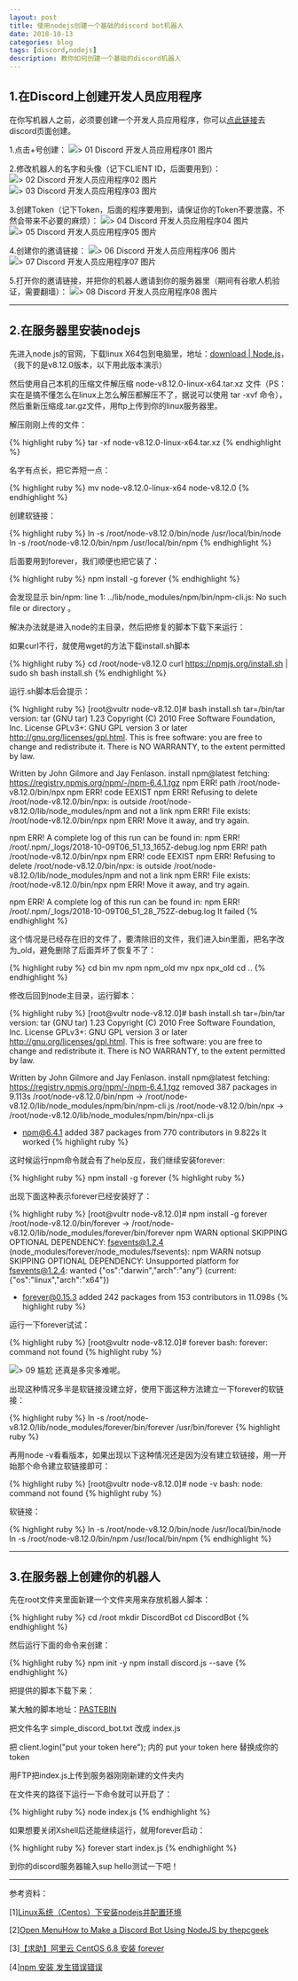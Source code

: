 ```yaml
---
layout: post
title: 使用nodejs创建一个基础的discord bot机器人
date: 2018-10-13
categories: blog
tags: [discord,nodejs]
description: 教你如何创建一个基础的discord机器人
---
```


## 1.在Discord上创建开发人员应用程序

在你写机器人之前，必须要创建一个开发人员应用程序，你可以[点此链接](https://discordapp.com/developers/applications/me)去discord页面创建。

1.点击+号创建：
![> 01 Discord 开发人员应用程序01 图片](http://r6s.site/img/DiscordBot/DiscordApplications01.jpg)

2.修改机器人的名字和头像（记下CLIENT ID，后面要用到）：
![> 02 Discord 开发人员应用程序02 图片](http://r6s.site/img/DiscordBot/DiscordApplications02.jpg)
![> 03 Discord 开发人员应用程序03 图片](http://r6s.site/img/DiscordBot/DiscordApplications03.jpg)

3.创建Token（记下Token，后面的程序要用到，请保证你的Token不要泄露，不然会带来不必要的麻烦）：
![> 04 Discord 开发人员应用程序04 图片](http://r6s.site/img/DiscordBot/DiscordApplications04.jpg)
![> 05 Discord 开发人员应用程序05 图片](http://r6s.site/img/DiscordBot/DiscordApplications05.jpg)

4.创建你的邀请链接：
![> 06 Discord 开发人员应用程序06 图片](http://r6s.site/img/DiscordBot/DiscordApplications07.jpg)
![> 07 Discord 开发人员应用程序07 图片](http://r6s.site/img/DiscordBot/DiscordApplications08.jpg)

5.打开你的邀请链接，并把你的机器人邀请到你的服务器里（期间有谷歌人机验证，需要翻墙）：
![> 08 Discord 开发人员应用程序08 图片](http://r6s.site/img/DiscordBot/DiscordApplications09.jpg)

----

## 2.在服务器里安装nodejs

先进入node.js的官网，下载linux X64包到电脑里，地址：[download | Node.js](https://nodejs.org/en/download/)，（我下的是v8.12.0版本，以下用此版本演示）

然后使用自己本机的压缩文件解压缩 node-v8.12.0-linux-x64.tar.xz 文件（PS：实在是搞不懂怎么在linux上怎么解压都解压不了，据说可以使用 tar -xvf 命令），然后重新压缩成.tar.gz文件，用ftp上传到你的linux服务器里。


解压刚刚上传的文件：

{% highlight ruby %}
tar -xf node-v8.12.0-linux-x64.tar.xz
{% endhighlight %}

名字有点长，把它弄短一点：

{% highlight ruby %}
mv node-v8.12.0-linux-x64 node-v8.12.0
{% endhighlight %}

创建软链接：

{% highlight ruby %}
ln -s /root/node-v8.12.0/bin/node /usr/local/bin/node  
ln -s /root/node-v8.12.0/bin/npm /usr/local/bin/npm
{% endhighlight %}

后面要用到forever，我们顺便也把它装了：

{% highlight ruby %}
npm install -g forever
{% endhighlight %}

会发现显示 bin/npm: line 1: ../lib/node_modules/npm/bin/npm-cli.js: No such file or directory 。

解决办法就是进入node的主目录，然后把修复的脚本下载下来运行：

如果curl不行，就使用wget的方法下载install.sh脚本

{% highlight ruby %}
cd /root/node-v8.12.0
curl https://npmjs.org/install.sh | sudo sh
bash install.sh
{% endhighlight %}

运行.sh脚本后会提示：

{% highlight ruby %}
[root@vultr node-v8.12.0]# bash install.sh
tar=/bin/tar
version:
tar (GNU tar) 1.23
Copyright (C) 2010 Free Software Foundation, Inc.
License GPLv3+: GNU GPL version 3 or later <http://gnu.org/licenses/gpl.html>.
This is free software: you are free to change and redistribute it.
There is NO WARRANTY, to the extent permitted by law.

Written by John Gilmore and Jay Fenlason.
install npm@latest
fetching: https://registry.npmjs.org/npm/-/npm-6.4.1.tgz
npm ERR! path /root/node-v8.12.0/bin/npx
npm ERR! code EEXIST
npm ERR! Refusing to delete /root/node-v8.12.0/bin/npx: is outside /root/node-v8.12.0/lib/node_modules/npm and not a link
npm ERR! File exists: /root/node-v8.12.0/bin/npx
npm ERR! Move it away, and try again.

npm ERR! A complete log of this run can be found in:
npm ERR!     /root/.npm/_logs/2018-10-09T06_51_13_165Z-debug.log
npm ERR! path /root/node-v8.12.0/bin/npx
npm ERR! code EEXIST
npm ERR! Refusing to delete /root/node-v8.12.0/bin/npx: is outside /root/node-v8.12.0/lib/node_modules/npm and not a link
npm ERR! File exists: /root/node-v8.12.0/bin/npx
npm ERR! Move it away, and try again.

npm ERR! A complete log of this run can be found in:
npm ERR!     /root/.npm/_logs/2018-10-09T06_51_28_752Z-debug.log
It failed
{% endhighlight %}

这个情况是已经存在旧的文件了，要清除旧的文件，我们进入bin里面，把名字改为_old，避免删除了后面弄坏了恢复不了：

{% highlight ruby %}
cd bin
mv npm npm_old
mv npx npx_old
cd ..
{% endhighlight %}

修改后回到node主目录，运行脚本：

{% highlight ruby %}
[root@vultr node-v8.12.0]# bash install.sh
tar=/bin/tar
version:
tar (GNU tar) 1.23
Copyright (C) 2010 Free Software Foundation, Inc.
License GPLv3+: GNU GPL version 3 or later <http://gnu.org/licenses/gpl.html>.
This is free software: you are free to change and redistribute it.
There is NO WARRANTY, to the extent permitted by law.

Written by John Gilmore and Jay Fenlason.
install npm@latest
fetching: https://registry.npmjs.org/npm/-/npm-6.4.1.tgz
removed 387 packages in 9.113s
/root/node-v8.12.0/bin/npm -> /root/node-v8.12.0/lib/node_modules/npm/bin/npm-cli.js
/root/node-v8.12.0/bin/npx -> /root/node-v8.12.0/lib/node_modules/npm/bin/npx-cli.js
+ npm@6.4.1
added 387 packages from 770 contributors in 9.822s
It worked
{% highlight ruby %}

这时候运行npm命令就会有了help反应，我们继续安装forever:

{% highlight ruby %}
npm install -g forever
{% highlight ruby %}

出现下面这种表示forever已经安装好了：

{% highlight ruby %}
[root@vultr node-v8.12.0]# npm install -g forever
/root/node-v8.12.0/bin/forever -> /root/node-v8.12.0/lib/node_modules/forever/bin/forever
npm WARN optional SKIPPING OPTIONAL DEPENDENCY: fsevents@1.2.4 (node_modules/forever/node_modules/fsevents):
npm WARN notsup SKIPPING OPTIONAL DEPENDENCY: Unsupported platform for fsevents@1.2.4: wanted {"os":"darwin","arch":"any"} (current: {"os":"linux","arch":"x64"})

+ forever@0.15.3
added 242 packages from 153 contributors in 11.098s
{% highlight ruby %}

运行一下forever试试：

{% highlight ruby %}
[root@vultr node-v8.12.0]# forever
bash: forever: command not found
{% highlight ruby %}

![> 09 尴尬](http://r6s.site/img/biaoqin/wulian.jpg)
还真是多灾多难呢。

出现这种情况多半是软链接没建立好，使用下面这种方法建立一下forever的软链接：

{% highlight ruby %}
ln -s /root/node-v8.12.0/lib/node_modules/forever/bin/forever /usr/bin/forever
{% highlight ruby %}

再用node -v看看版本，如果出现以下这种情况还是因为没有建立软链接，用一开始那个命令建立软链接即可：

{% highlight ruby %}
[root@vultr node-v8.12.0]# node -v
bash: node: command not found
{% highlight ruby %}

软链接：

{% highlight ruby %}
ln -s /root/node-v8.12.0/bin/node /usr/local/bin/node  
ln -s /root/node-v8.12.0/bin/npm /usr/local/bin/npm
{% endhighlight %}

----

## 3.在服务器上创建你的机器人

先在root文件夹里面新建一个文件夹用来存放机器人脚本：

{% highlight ruby %}
cd /root
mkdir DiscordBot
cd DiscordBot
{% endhighlight %}

然后运行下面的命令来创建：

{% highlight ruby %}
npm init -y
npm install discord.js --save
{% endhighlight %}

把提供的脚本下载下来：

某大触的脚本地址：[PASTEBIN](https://pastebin.com/snJZBM0V)

把文件名字 simple_discord_bot.txt 改成 index.js

把 client.login("put your token here"); 内的 put your token here 替换成你的token

用FTP把index.js上传到服务器刚刚新建的文件夹内

在文件夹的路径下运行一下命令就可以开启了：

{% highlight ruby %}
node index.js
{% endhighlight %}

如果想要关闭Xshell后还能继续运行，就用forever启动：

{% highlight ruby %}
forever start index.js
{% endhighlight %}

到你的discord服务器输入sup hello测试一下吧！


----

参考资料：

[1][Linux系统（Centos）下安装nodejs并配置环境](https://blog.csdn.net/qq_21794603/article/details/68067821)

[2][Open MenuHow to Make a Discord Bot Using NodeJS by thepcgeek](https://www.instructables.com/id/How-to-Make-a-Discord-Bot-Using-NodeJS/)

[3][【求助】阿里云 CentOS 6.8 安装 forever](http://tieba.baidu.com/p/5117091739)

[4][npm 安装 发生错误错误](https://blog.csdn.net/jiankunking/article/details/69448618)